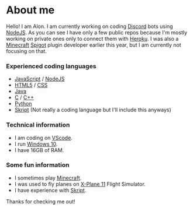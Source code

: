 # About me
Hello! I am Alon. I am currently working on coding [Discord](https://discord.com/) bots using [NodeJS](https://nodejs.org).
As you can see I have only a few public repos because I'm mostly working on private ones only to connect them with [Heroku](https://heroku.com).
I was also a [Minecraft](https://minecraft.net) [Spigot](https://spigotmc.org/) plugin developer earlier this year, but I am currently not focusing on that.

### Experienced coding languages
- [JavaScript](https://www.javascript.com/) / [NodeJS](https://nodejs.org/)
- [HTML5](https://en.wikipedia.org/wiki/HTML5) / [CSS](https://en.wikipedia.org/wiki/CSS)
- [Java](https://www.oracle.com/java/)
- [C](https://en.wikipedia.org/wiki/C_(programming_language)) / [C++](https://en.wikipedia.org/wiki/C%2B%2B)
- [Python](https://www.python.org/)
- [Skript](https://dev.bukkit.org/projects/skript) (Not really a coding language but I'll include this anyways)

### Technical information
- I am coding on [VScode](https://code.visualstudio.com/).
- I run [Windows 10](https://www.microsoft.com/he-il/software-download/windows10).
- I have 16GB of RAM.

### Some fun information
- I sometimes play [Minecraft](https://minecraft.net).
- I was used to fly planes on [X-Plane 11](https://www.x-plane.com/) Flight Simulator.
- I have experience with [Skript](https://dev.bukkit.org/projects/skript).

Thanks for checking me out!
